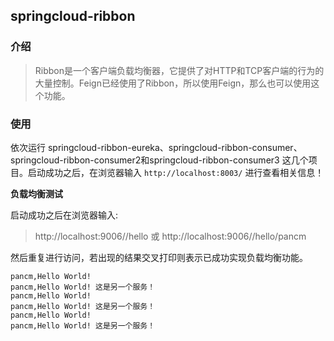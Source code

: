 ## springcloud-ribbon

### 介绍

> Ribbon是一个客户端负载均衡器，它提供了对HTTP和TCP客户端的行为的大量控制。Feign已经使用了Ribbon，所以使用Feign，那么也可以使用这个功能。


### 使用


依次运行 springcloud-ribbon-eureka、springcloud-ribbon-consumer、springcloud-ribbon-consumer2和springcloud-ribbon-consumer3 这几个项目。启动成功之后，在浏览器输入 `http://localhost:8003/` 进行查看相关信息！


**负载均衡测试**

启动成功之后在浏览器输入:
>  http://localhost:9006//hello
或
>  http://localhost:9006//hello/pancm

然后重复进行访问，若出现的结果交叉打印则表示已成功实现负载均衡功能。

    pancm,Hello World!
    pancm,Hello World! 这是另一个服务！
    pancm,Hello World!
    pancm,Hello World! 这是另一个服务！
    pancm,Hello World!
    pancm,Hello World! 这是另一个服务！


